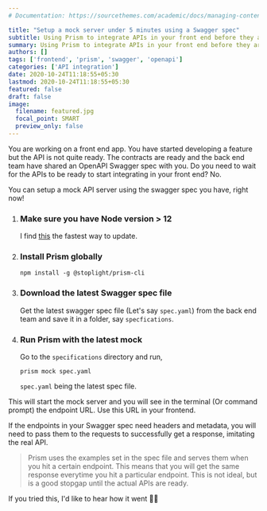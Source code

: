 ```yaml
---
# Documentation: https://sourcethemes.com/academic/docs/managing-content/

title: "Setup a mock server under 5 minutes using a Swagger spec"
subtitle: Using Prism to integrate APIs in your front end before they are ready
summary: Using Prism to integrate APIs in your front end before they are ready
authors: []
tags: ['frontend', 'prism', 'swagger', 'openapi']
categories: ['API integration']
date: 2020-10-24T11:18:55+05:30
lastmod: 2020-10-24T11:18:55+05:30
featured: false
draft: false
image:
  filename: featured.jpg
  focal_point: SMART
  preview_only: false
---
```


You are working on a front end app. You have started developing a feature but the API is not quite ready. The contracts are ready and the back end team have shared an OpenAPI Swagger spec with you. Do you need to wait for the APIs to be ready to start integrating in your front end? No.

You can setup a mock API server using the swagger spec you have, right now!

1. ### Make sure you have Node version > 12

    I find [this](https://medium.com/macoclock/update-your-node-js-on-your-mac-in-2020-948948c1ffb2) the fastest way to update.


2. ### Install Prism globally

    ```
    npm install -g @stoplight/prism-cli
    ```

3. ### Download the latest Swagger spec file

    Get the latest swagger spec file (Let's say `spec.yaml`) from the back end team and save it in a folder, say `specfications`.

4. ### Run Prism with the latest mock

    Go to the `specifications` directory and run,

    ```
    prism mock spec.yaml
    ```

    `spec.yaml` being the latest spec file.

This will start the mock server and you will see in the terminal (Or command prompt) the endpoint URL. Use this URL in your frontend.

If the endpoints in your Swagger spec need headers and metadata, you will need to pass them to the requests to successfully get a response, imitating the real API.

> Prism uses the examples set in the spec file and serves them when you hit a certain endpoint. This means that you will get the same response everytime you hit a particular endpoint. This is not ideal, but is a good stopgap until the actual APIs are ready.

If you tried this, I'd like to hear how it went ✌🏻
